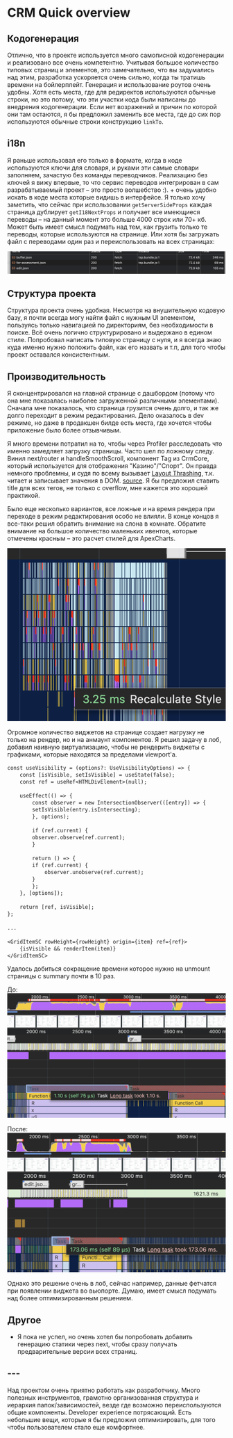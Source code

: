 # CRM Quick overview

## Кодогенерация

Отлично, что в проекте используется много самописной кодогенерации и реализовано все очень компетентно. Учитывая большое количество типовых страниц и элементов, это замечательно, что вы задумались над этим, разработка ускоряется очень сильно, когда ты тратишь времени на бойлерплейт. Генерация и использование роутов очень удобны. Хотя есть места, где для редиректов используются обычные строки, но это потому, что эти участки кода были написаны до внедрения кодогенерации. 
Если нет возражений и причин по которой они там остаются, я бы предложил заменить все места, где до сих пор используются обычные строки конструкцию `linkTo`.

## i18n

Я раньше использовал его только в формате, когда в коде используются ключи для словаря, и руками эти самые словари заполняем, зачастую без команды переводчиков. Реализацию без ключей я вижу впервые, то что сервис переводов интегрирован в сам разрабатываемый проект – это просто волшебство :). + очень удобно искать в коде места которые видишь в интерфейсе. 
Я только хочу заметить, что сейчас при использовании `getServerSideProps` каждая страница дублирует `getI18NextProps` и получает все имеющиеся переводы – на данный момент это больше 4000 строк или 70+ кб. Может быть имеет смысл подумать над тем, как грузить только те переводы, которые используются на странице. Или хотя бы загружать файл с переводами один раз и переиспользовать на всех страницах:

![Server side props with i18n](img/serversideprops.png)

## Структура проекта

Структура проекта очень удобная. Несмотря на внушительную кодовую базу, я почти всегда могу найти файл с нужным UI элементом, пользуясь только навигацией по директориям, без необходимости в поиске. Всё очень логично структурировано и выдержано в едином стиле. 
Попробовал написать типовую страницу с нуля, и я всегда знаю куда именно нужно положить файл, как его назвать и т.п, для того чтобы проект оставался консистентным. 

## Производительность

Я сконцентрировался на главной странице с дашбордом (потому что она мне показалась наиболее загруженной различными элементами). Сначала мне показалось, что страница грузится очень долго, и так же долго переходит в режим редактирования. Дело оказалось в dev режиме, но даже в продакшен билде есть места, где хочется чтобы приложение было более отзывчивым. 

Я много времени потратил на то, чтобы через Profiler расследовать что именно замедляет загрузку страницы. Часто шел по ложному следу. Винил next/router и handleSmoothScroll, компонент Tag из CrmCore, который используется для отображения "Казино"/"Спорт". Он правда немного проблемны, и судя по всему вызывает [Layout Thrashing](https://developers.google.com/web/fundamentals/performance/rendering/avoid-large-complex-layouts-and-layout-thrashing), т.к. читает и записывает значения в DOM. [source](https://gitlab.xbet.lan/services/web/crm/libs/webx.libs.crm.ui-kit/-/blob/master/packages/webx.libs.crm-core/src/components/tag/hooks/useLongContent.ts). Я бы предложил ставить title для всех тегов, не только с overflow, мне кажется это хорошей практикой. 

Было еще несколько вариантов, все ложные и на время рендера при переходе в режим редактирования особо не влияли. В конце концов я все-таки решил обратить внимание на слона в комнате. Обратите внимание на большое количество маленьких ивентов, которые отмечены красным – это расчет стилей для ApexCharts. 

![apex](img/apexchart-render.png)

Огромное количество виджетов на странице создает нагрузку не только на рендер, но и на анмаунт компонентов.
Я решил задачу в лоб, добавил наивную виртуализацию, чтобы не рендерить виджеты с графиками, которые находятся за пределами viewport'a.

```tsx
const useVisibility = (options?: UseVisibilityOptions) => {
    const [isVisible, setIsVisible] = useState(false);
    const ref = useRef<HTMLDivElement>(null);

    useEffect(() => {
        const observer = new IntersectionObserver(([entry]) => {
        setIsVisible(entry.isIntersecting);
        }, options);

        if (ref.current) {
        observer.observe(ref.current);
        }

        return () => {
        if (ref.current) {
            observer.unobserve(ref.current);
        }
        };
    }, [options]);

    return [ref, isVisible];
};

...

<GridItemSC rowHeight={rowHeight} origin={item} ref={ref}>
    {isVisible && renderItem(item)}
</GridItemSC>
```

Удалось добиться сокращение времени которое нужно на unmount страницы с summary почти в 10 раз.

До:
![before](img/before.png)

После:
![after](img/after.png) 

Однако это решение очень в лоб, сейчас например, данные фетчатся при появлении виджета во вьюпорте. Думаю, имеет смысл подумать над более оптимизированным решением.

## Другое

- Я пока не успел, но очень хотел бы попробовать добавить генерацию статики через next, чтобы сразу получать предварительные версии всех страниц. 

## ---

Над проектом очень приятно работать как разработчику. Много полезных инструментов, грамотно организованная структура и иерархия папок/зависимостей, везде где возможно переиспользуются общие компоненты. Developer experience потрясающий. Есть небольшие вещи, которые я бы предложил оптимизировать, для того чтобы пользователем стало еще комфортнее. 
